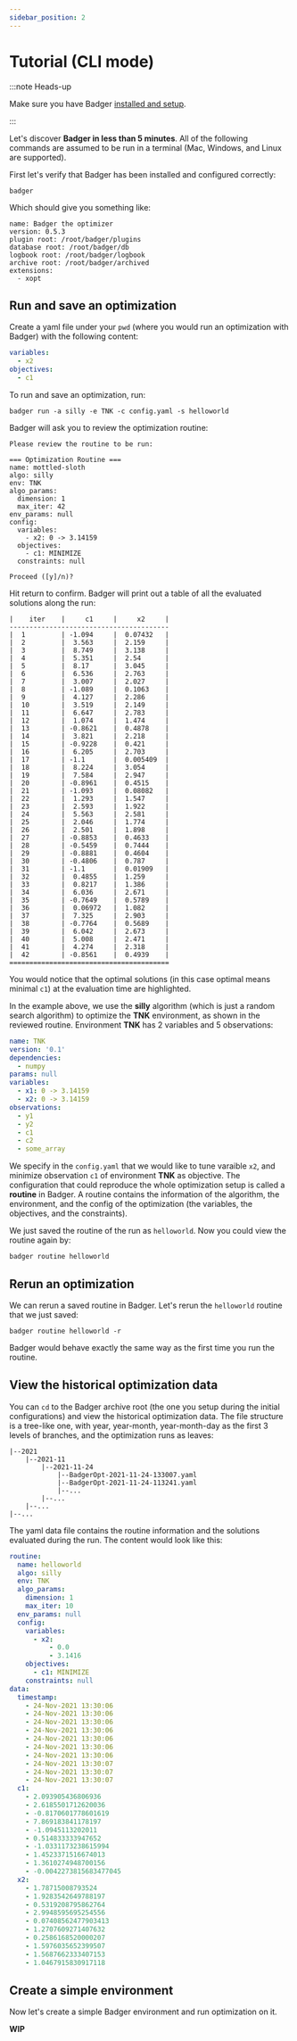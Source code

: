 ```yaml
---
sidebar_position: 2
---
```


# Tutorial (CLI mode)

:::note Heads-up

Make sure you have Badger [installed and setup](./installation).

:::

Let's discover **Badger in less than 5 minutes**. All of the following commands are assumed to be run in a terminal (Mac, Windows, and Linux are supported).

First let's verify that Badger has been installed and configured correctly:

```shell
badger
```

Which should give you something like:

```shell title="output"
name: Badger the optimizer
version: 0.5.3
plugin root: /root/badger/plugins
database root: /root/badger/db
logbook root: /root/badger/logbook
archive root: /root/badger/archived
extensions:
  - xopt
```

## Run and save an optimization

Create a yaml file under your `pwd` (where you would run an optimization with Badger) with the following content:

```yaml title="config.yaml"
variables:
  - x2
objectives:
  - c1
```

To run and save an optimization, run:

```shell
badger run -a silly -e TNK -c config.yaml -s helloworld
```

Badger will ask you to review the optimization routine:

```shell title="output"
Please review the routine to be run:

=== Optimization Routine ===
name: mottled-sloth
algo: silly
env: TNK
algo_params:
  dimension: 1
  max_iter: 42
env_params: null
config:
  variables:
    - x2: 0 -> 3.14159
  objectives:
    - c1: MINIMIZE
  constraints: null

Proceed ([y]/n)?
```

Hit return to confirm. Badger will print out a table of all the evaluated
solutions along the run:

```shell {3,19} title="output"
|    iter    |     c1     |     x2     |
----------------------------------------
|  1         | -1.094     |  0.07432   |
|  2         |  3.563     |  2.159     |
|  3         |  8.749     |  3.138     |
|  4         |  5.351     |  2.54      |
|  5         |  8.17      |  3.045     |
|  6         |  6.536     |  2.763     |
|  7         |  3.007     |  2.027     |
|  8         | -1.089     |  0.1063    |
|  9         |  4.127     |  2.286     |
|  10        |  3.519     |  2.149     |
|  11        |  6.647     |  2.783     |
|  12        |  1.074     |  1.474     |
|  13        | -0.8621    |  0.4878    |
|  14        |  3.821     |  2.218     |
|  15        | -0.9228    |  0.421     |
|  16        |  6.205     |  2.703     |
|  17        | -1.1       |  0.005409  |
|  18        |  8.224     |  3.054     |
|  19        |  7.584     |  2.947     |
|  20        | -0.8961    |  0.4515    |
|  21        | -1.093     |  0.08082   |
|  22        |  1.293     |  1.547     |
|  23        |  2.593     |  1.922     |
|  24        |  5.563     |  2.581     |
|  25        |  2.046     |  1.774     |
|  26        |  2.501     |  1.898     |
|  27        | -0.8853    |  0.4633    |
|  28        | -0.5459    |  0.7444    |
|  29        | -0.8881    |  0.4604    |
|  30        | -0.4806    |  0.787     |
|  31        | -1.1       |  0.01909   |
|  32        |  0.4855    |  1.259     |
|  33        |  0.8217    |  1.386     |
|  34        |  6.036     |  2.671     |
|  35        | -0.7649    |  0.5789    |
|  36        |  0.06972   |  1.082     |
|  37        |  7.325     |  2.903     |
|  38        | -0.7764    |  0.5689    |
|  39        |  6.042     |  2.673     |
|  40        |  5.008     |  2.471     |
|  41        |  4.274     |  2.318     |
|  42        | -0.8561    |  0.4939    |
========================================
```

You would notice that the optimal solutions (in this case
optimal means minimal `c1`) at the evaluation time are highlighted.

In the example above, we use the **silly** algorithm (which is just a random search algorithm) to optimize the **TNK**
environment, as shown in the reviewed routine. Environment **TNK** has 2
variables and 5 observations:

```yaml {7,8,10-14} title="TNK environment"
name: TNK
version: '0.1'
dependencies:
  - numpy
params: null
variables:
  - x1: 0 -> 3.14159
  - x2: 0 -> 3.14159
observations:
  - y1
  - y2
  - c1
  - c2
  - some_array
```

We specify in the `config.yaml` that we would like to tune varaible `x2`, and minimize observation `c1` of environment **TNK** as objective. The configuration that could reproduce the whole optimization setup is called a **routine** in Badger. A routine contains the information of the algorithm, the environment, and the config of the optimization (the variables, the objectives, and the constraints).

We just saved the routine of the run as `helloworld`. Now you could view the routine again by:

```shell
badger routine helloworld
```

## Rerun an optimization

We can rerun a saved routine in Badger. Let's rerun the `helloworld` routine that we just saved:

```shell
badger routine helloworld -r
```

Badger would behave exactly the same way as the first time you run the routine.

## View the historical optimization data

You can `cd` to the Badger archive root (the one you setup during the initial configurations) and view the historical optimization data. The file structure is a tree-like one, with year, year-month, year-month-day as the first 3 levels of branches, and the optimization runs as leaves:

```shell {4} title="Badger archive root file structure"
|--2021
    |--2021-11
        |--2021-11-24
            |--BadgerOpt-2021-11-24-133007.yaml
            |--BadgerOpt-2021-11-24-113241.yaml
            |--...
        |--...
    |--...
|--...
```

The yaml data file contains the routine information and the solutions evaluated during the run. The content would look like this:

```yaml title="BadgerOpt-2021-11-24-133007.yaml"
routine:
  name: helloworld
  algo: silly
  env: TNK
  algo_params:
    dimension: 1
    max_iter: 10
  env_params: null
  config:
    variables:
      - x2:
          - 0.0
          - 3.1416
    objectives:
      - c1: MINIMIZE
    constraints: null
data:
  timestamp:
    - 24-Nov-2021 13:30:06
    - 24-Nov-2021 13:30:06
    - 24-Nov-2021 13:30:06
    - 24-Nov-2021 13:30:06
    - 24-Nov-2021 13:30:06
    - 24-Nov-2021 13:30:06
    - 24-Nov-2021 13:30:06
    - 24-Nov-2021 13:30:07
    - 24-Nov-2021 13:30:07
    - 24-Nov-2021 13:30:07
  c1:
    - 2.093905436806936
    - 2.6185501712620036
    - -0.8170601778601619
    - 7.869183841178197
    - -1.0945113202011
    - 0.514833333947652
    - -1.0331173238615994
    - 1.4523371516674013
    - 1.3610274948700156
    - -0.0042273815683477045
  x2:
    - 1.78715008793524
    - 1.9283542649788197
    - 0.5319208795862764
    - 2.9948595695254556
    - 0.07408562477903413
    - 1.2707609271407632
    - 0.2586168520000207
    - 1.5976035652399507
    - 1.5687662333407153
    - 1.0467915830917118
```

## Create a simple environment

Now let's create a simple Badger environment and run optimization on it.

**WIP**
